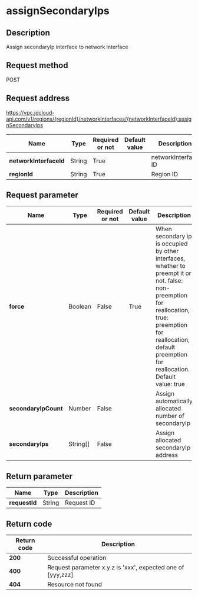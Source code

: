 # assignSecondaryIps


## Description
Assign secondaryIp interface to network interface

## Request method
POST

## Request address
https://vpc.jdcloud-api.com/v1/regions/{regionId}/networkInterfaces/{networkInterfaceId}:assignSecondaryIps

|Name|Type|Required or not|Default value|Description|
|---|---|---|---|---|
|**networkInterfaceId**|String|True||networkInterface ID|
|**regionId**|String|True||Region ID|

## Request parameter
|Name|Type|Required or not|Default value|Description|
|---|---|---|---|---|
|**force**|Boolean|False|True|When secondary ip is occupied by other interfaces, whether to preempt it or not. false: non-preemption for reallocation, true: preemption for reallocation, default preemption for reallocation. Default value: true|
|**secondaryIpCount**|Number|False||Assign automatically allocated number of secondaryIp|
|**secondaryIps**|String[]|False||Assign allocated secondaryIp address|


## Return parameter
|Name|Type|Description|
|---|---|---|
|**requestId**|String|Request ID|



## Return code
|Return code|Description|
|---|---|
|**200**|Successful operation|
|**400**|Request parameter x.y.z is 'xxx', expected one of [yyy,zzz]|
|**404**|Resource not found|
